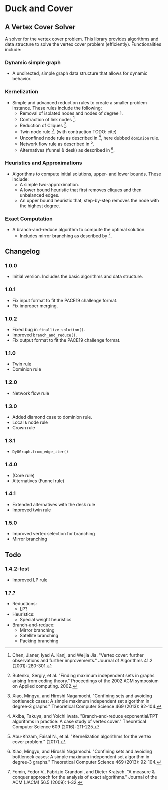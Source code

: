 # Duck and Cover 

## A Vertex Cover Solver

A solver for the vertex cover problem. This library provides algorithms and data structure to solve the vertex cover problem (efficiently). Functionalities include:

### Dynamic simple graph 
* A undirected, simple graph data structure that allows for dynamic behavior.

### Kernelization 
* Simple and advanced reduction rules to create a smaller problem instance. These rules include the following:
	* Removal of isolated nodes and nodes of degree 1. 
	* Contraction of link nodes [^fn1].
	* Reduction of Cliques [^fn2].
	* Twin node rule [^fn3]. (with contraction TODO: cite)
	* Unconfined node rule as described in [^fn4], here dubbed `dominion` rule.
	* Network flow rule as described in [^fn5].
	* Alternatives (funnel & desk) as described in [^fn6].

### Heuristics and Approximations
* Algorithms to compute initial solutions, upper- and lower bounds. These include:
	* A simple two-approximation.
	* A lower bound heuristic that first removes cliques and then unbalanced edges.
	* An upper bound heuristic that, step-by-step removes the node with the highest degree.

### Exact Computation 
* A branch-and-reduce algorithm to compute the optimal solution.
	* Includes mirror branching as described by [^fn7].

## Changelog

### 1.0.0 
* Initial version. Includes the basic algorithms and data structure.

### 1.0.1
* Fix input format to fit the PACE19 challenge format.
* Fix improper merging.

### 1.0.2
* Fixed bug in `finallize_solution()`.
* Improved `branch_and_reduce()`.
* Fix output format to fit the PACE19 challenge format.

### 1.1.0
* Twin rule
* Dominion rule

### 1.2.0
* Network flow rule

### 1.3.0 
* Added diamond case to dominion rule.
* Local `k` node rule
* Crown rule

### 1.3.1 
* `DyUGraph.from_edge_iter()`

### 1.4.0
* (Core rule)
* Alternatives (Funnel rule)

### 1.4.1
* Extended alternatives with the desk rule
* Improved twin rule

### 1.5.0
* Improved vertex selection for branching 
* Mirror branching

## Todo 

### 1.4.2-test
* Improved LP rule

### 1.?.?
* Reductions:
	* LP? 
* Heuristics:
	* Special weight heuristics 
* Branch-and-reduce:
	* Mirror branching 
	* Satellite branching 
	* Packing branching



[^fn1]: Chen, Jianer, Iyad A. Kanj, and Weijia Jia. "Vertex cover: further observations and further improvements." Journal of Algorithms 41.2 (2001): 280-301.

[^fn2]: Butenko, Sergiy, et al. "Finding maximum independent sets in graphs arising from coding theory." Proceedings of the 2002 ACM symposium on Applied computing. 2002.

[^fn3]: Xiao, Mingyu, and Hiroshi Nagamochi. "Confining sets and avoiding bottleneck cases: A simple maximum independent set algorithm in degree-3 graphs." Theoretical Computer Science 469 (2013): 92-104.

[^fn4]: Akiba, Takuya, and Yoichi Iwata. "Branch-and-reduce exponential/FPT algorithms in practice: A case study of vertex cover." Theoretical Computer Science 609 (2016): 211-225.

[^fn5]: Abu-Khzam, Faisal N., et al. "Kernelization algorithms for the vertex cover problem." (2017).

[^fn6]: Xiao, Mingyu, and Hiroshi Nagamochi. "Confining sets and avoiding bottleneck cases: A simple maximum independent set algorithm in degree-3 graphs." Theoretical Computer Science 469 (2013): 92-104.

[^fn7]: Fomin, Fedor V., Fabrizio Grandoni, and Dieter Kratsch. "A measure & conquer approach for the analysis of exact algorithms." Journal of the ACM (JACM) 56.5 (2009): 1-32.
